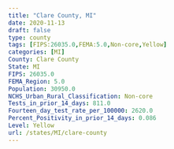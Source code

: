 ```yaml
---
title: "Clare County, MI"
date: 2020-11-13
draft: false
type: county
tags: [FIPS:26035.0,FEMA:5.0,Non-core,Yellow]
categories: [MI]
County: Clare County
State: MI
FIPS: 26035.0
FEMA_Region: 5.0
Population: 30950.0
NCHS_Urban_Rural_Classification: Non-core
Tests_in_prior_14_days: 811.0
Fourteen_day_test_rate_per_100000: 2620.0
Percent_Positivity_in_prior_14_days: 0.086
Level: Yellow
url: /states/MI/clare-county
---
```




